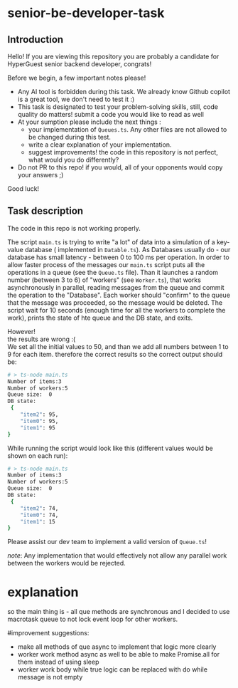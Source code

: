 # senior-be-developer-task

## Introduction 
Hello! If you are viewing this repository you are probably a candidate for HyperGuest senior backend developer, congrats!

Before we begin, a few important notes please!
* Any AI tool is forbidden during this task. We already know Github copilot is a great tool, we don't need to test it :) 
* This task is designated to test your problem-solving skills, still, code quality do matters! submit a code you would like to read as well
* At your sumption please include the next things :
    -  your implementation of `Queues.ts`. Any other files are not allowed to be changed during this test.
    -  write a clear explanation of your implementation.
    -  suggest improvements! the code in this repository is not perfect, what would you do differently?
* Do not PR to this repo! if you would, all of your opponents would copy your answers ;)

Good luck!

## Task description

The code in this repo is not working properly. 

The script `main.ts` is trying to write "a lot" of data into a simulation of a key-value database ( implemented in `Datable.ts`). As Databases usually do - our database has small latency - between 0 to 100 ms per operation. 
In order to allow faster process of the messages our `main.ts` script puts all the operations in a queue (see the `Queue.ts` file). Than it launches a random number (between 3 to 6) of "workers" (see `Worker.ts`), that works asynchronously in parallel, reading messages from the queue and commit the operation to the "Database". Each worker should "confirm" to the queue that the message was proceeded, so the message would be deleted.
The script wait for 10 seconds (enough time for all the workers to complete the work), prints the state of hte queue and the DB state, and exits. 

However! <br />
the results are wrong :( <br /> 
We set all the initial values to 50, and than we add all numbers between 1 to 9 for each item. therefore the correct results so the correct output should be:
```bash
# > ts-node main.ts
Number of items:3
Number of workers:5
Queue size:  0
DB state:
 {
    "item2": 95,
    "item0": 95,
    "item1": 95
}
```


While running the script would look like this (different values would be shown on each run):
```bash
# > ts-node main.ts
Number of items:3
Number of workers:5
Queue size:  0
DB state:
 {
    "item2": 74,
    "item0": 74,
    "item1": 15
}
```

Please assist our dev team to implement a valid version of `Queue.ts`! 

*note*: Any implementation that would effectively not allow any parallel work between the workers would be rejected.

# explanation
so the main thing is - all que methods are synchronous and I decided to use macrotask queue to not lock event loop for other workers.

#improvement suggestions:
- make all methods of que async to implement that logic more clearly 
- worker work method async as well to be able to make Promise.all for them instead of using sleep
- worker work body while true logic can be replaced with do while message is not empty
